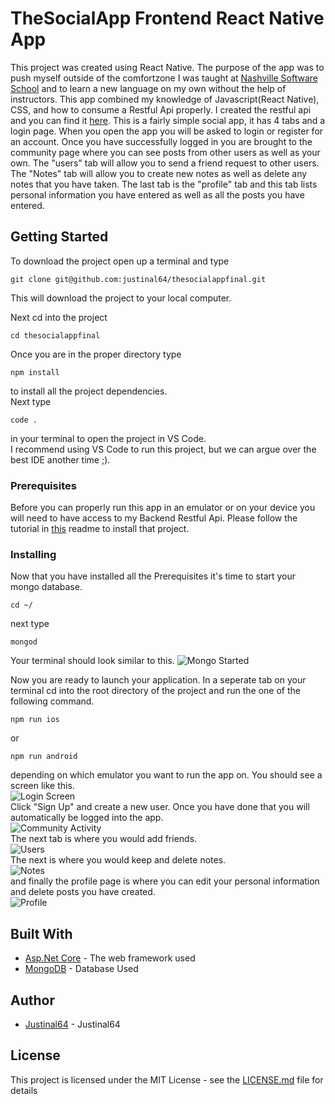 # TheSocialApp Frontend React Native App

This project was created using React Native. The purpose of the app was to push myself outside of the comfortzone I was taught at [Nashville Software School](http://nashvillesoftwareschool.com/) and to learn a new language on my own without the help of instructors. This app combined my knowledge of Javascript(React Native), CSS, and how to consume a Restful Api properly. I created the restful api and you can find it [here](https://github.com/justinal64/thesocialappv3). This is a fairly simple social app, it has 4 tabs and a login page. When you open the app you will be asked to login or register for an account. Once you have successfully logged in you are brought to the community page where you can see posts from other users as well as your own. The "users" tab will allow you to send a friend request to other users. The "Notes" tab will allow you to create new notes as well as delete any notes that you have taken. The last tab is the "profile" tab and this tab lists personal information you have entered as well as all the posts you have entered.  


## Getting Started

To download the project open up a terminal and type
```
git clone git@github.com:justinal64/thesocialappfinal.git
```
This will download the project to your local computer. 

Next cd into the project
```
cd thesocialappfinal
```
Once you are in the proper directory type
```
npm install
```
to install all the project dependencies.
<br />
Next type 
```
code . 
```
in your terminal to open the project in VS Code.
<br />
I recommend using VS Code to run this project, but we can argue over the best IDE another time ;). 

### Prerequisites

Before you can properly run this app in an emulator or on your device you will need to have access to my Backend Restful Api. Please follow the tutorial in [this](https://github.com/justinal64/thesocialappv3) readme to install that project. 


### Installing

Now that you have installed all the Prerequisites it's time to start your mongo database.   
```
cd ~/
```
next type 
```
mongod
```
Your terminal should look similar to this. 
![Mongo Started](./app/images/screenshots/mongostarted.png)

Now you are ready to launch your application. In a seperate tab on your terminal cd into the root directory of the project and run the one of the following command. 
```
npm run ios
```
or
```
npm run android
```
depending on which emulator you want to run the app on. You should see a screen like this. 
<br />
![Login Screen](./app/images/screenshots/login.png)
<br />
Click "Sign Up" and create a new user. Once you have done that you will automatically be logged into the app. 
<br />
![Community Activity](./app/images/screenshots/communityactivity.png)
<br />
The next tab is where you would add friends. 
<br />
![Users](./app/images/screenshots/users.png)
<br />
The next is where you would keep and delete notes. 
<br />
![Notes](./app/images/screenshots/notes.png)
<br />
and finally the profile page is where you can edit your personal information and delete posts you have created. 
<br />
![Profile](./app/images/screenshots/profile.png)

## Built With

* [Asp.Net Core](https://docs.microsoft.com/en-us/aspnet/core/) - The web framework used
* [MongoDB](https://www.mongodb.com/) - Database Used

## Author

* [Justinal64](https://github.com/justinal64) - Justinal64

## License

This project is licensed under the MIT License - see the [LICENSE.md](LICENSE.md) file for details
